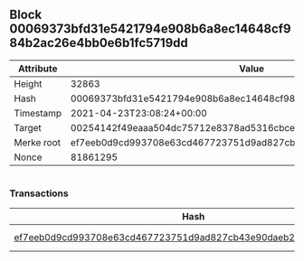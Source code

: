 ## Block 00069373bfd31e5421794e908b6a8ec14648cf984b2ac26e4bb0e6b1fc5719dd

Attribute | Value
--- | ---
Height | 32863
Hash | 00069373bfd31e5421794e908b6a8ec14648cf984b2ac26e4bb0e6b1fc5719dd
Timestamp | 2021-04-23T23:08:24+00:00
Target | 00254142f49eaaa504dc75712e8378ad5316cbcead634704b3734b6271167cc4
Merke root | ef7eeb0d9cd993708e63cd467723751d9ad827cb43e90daeb264155af4c11250
Nonce | 81861295

```

```

### Transactions

Hash | Amount
--- | ---
[ef7eeb0d9cd993708e63cd467723751d9ad827cb43e90daeb264155af4c11250](ef7eeb0d9cd993708e63cd467723751d9ad827cb43e90daeb264155af4c11250.md) | 10.00000000 SKEPTI 
